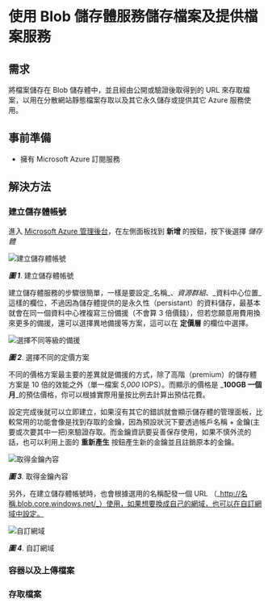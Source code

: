 # 使用 Blob 儲存體服務儲存檔案及提供檔案服務

## 需求

將檔案儲存在 Blob 儲存體中，並且經由公開或驗證後取得到的 URL 來存取檔案，以用在分散網站靜態檔案存取以及其它永久儲存或提供其它 Azure 服務使用。
  
## 事前準備

  * 擁有 Microsoft Azure 訂閱服務

## 解決方法

### 建立儲存體帳號

進入 [Microsoft Azure 管理後台](https://portal.azure.com/)，在左側面板找到 **新增** 的按鈕，按下後選擇 _儲存體_

![建立儲存體帳號](https://skgitbook.blob.core.windows.net/azurerecipestw/ch04/create_new_storage.png)

_**圖 1**_. 建立儲存體帳號

建立儲存體服務的步驟很簡單，一樣是要設定_名稱_、_資源群組_、_資料中心位置_這樣的欄位，不過因為儲存體提供的是永久性（persistant）的資料儲存，最基本就會在同一個資料中心裡複寫三份備援（不會算 3 倍價錢），但若您願意用費用換來更多的備援，還可以選擇異地備援等方案，這可以在 **定價層** 的欄位中選擇。

![選擇不同等級的備援](https://skgitbook.blob.core.windows.net/azurerecipestw/ch04/storage_price_plan.png)

_**圖 2**_. 選擇不同的定價方案

不同的價格方案最主要的差異就是備援的方式，除了高階（premium）的儲存體方案是 10 倍的效能之外（單一檔案 _5,000_ IOPS）。而顯示的價格是 _**100GB 一個月**_的預估價格，你可以根據實際用量按比例去計算出預估花費。

設定完成後就可以立即建立，如果沒有其它的錯誤就會顯示儲存體的管理面板，比較常用的功能會像是找到存取的金鑰，因為預設狀況下要透過帳戶名稱 + 金鑰(主要或次要其中一把)來驗證存取。而金鑰資訊要妥善保存使用，如果不慎外流的話，也可以利用上面的 **重新產生** 按鈕產生新的金鑰並且註銷原本的金鑰。

![取得金鑰內容](https://skgitbook.blob.core.windows.net/azurerecipestw/ch04/get_storage_key.png)

_**圖 3**_. 取得金鑰內容

另外，在建立儲存體帳號時，也會根據選用的名稱配發一個 URL （_http://名稱.blob.core.windows.net/_）使用，如果想要換成自己的網域，也可以在自訂網域中設定。

![自訂網域](https://skgitbook.blob.core.windows.net/azurerecipestw/ch04/setting_custom_domain.png)

_**圖 4**_. 自訂網域

### 容器以及上傳檔案

### 存取檔案
